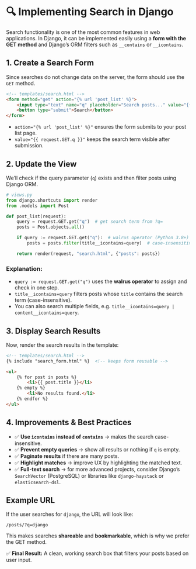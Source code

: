 # 🔍 Implementing Search in Django

Search functionality is one of the most common features in web applications. In Django, it can be implemented easily using a **form with the GET method** and Django’s ORM filters such as `__contains` or `__icontains`.


## 1. Create a Search Form

Since searches do not change data on the server, the form should use the `GET` method.

```html
<!-- templates/search.html -->
<form method="get" action="{% url 'post_list' %}">
    <input type="text" name="q" placeholder="Search posts..." value="{{ request.GET.q }}">
    <button type="submit">Search</button>
</form>
```

* `action="{% url 'post_list' %}"` ensures the form submits to your post list page.
* `value="{{ request.GET.q }}"` keeps the search term visible after submission.


## 2. Update the View

We’ll check if the query parameter (`q`) exists and then filter posts using Django ORM.

```python
# views.py
from django.shortcuts import render
from .models import Post

def post_list(request):
    query = request.GET.get("q")  # get search term from ?q=
    posts = Post.objects.all()

    if query := request.GET.get("q"):  # walrus operator (Python 3.8+)
        posts = posts.filter(title__icontains=query)  # case-insensitive match

    return render(request, "search.html", {"posts": posts})
```

### Explanation:

* `query := request.GET.get("q")` uses the **walrus operator** to assign and check in one step.
* `title__icontains=query` filters posts whose `title` contains the search term (case-insensitive).
* You can also search multiple fields, e.g. `title__icontains=query | content__icontains=query`.


## 3. Display Search Results

Now, render the search results in the template:

```html
<!-- templates/search.html -->
{% include "search_form.html" %}  <!-- keeps form reusable -->

<ul>
    {% for post in posts %}
        <li>{{ post.title }}</li>
    {% empty %}
        <li>No results found.</li>
    {% endfor %}
</ul>
```


## 4. Improvements & Best Practices

- ✅ **Use `icontains` instead of `contains`** → makes the search case-insensitive.
- ✅ **Prevent empty queries** → show all results or nothing if `q` is empty.
- ✅ **Paginate results** if there are many posts.
- ✅ **Highlight matches** → improve UX by highlighting the matched text.
- ✅ **Full-text search** → for more advanced projects, consider Django’s `SearchVector` (PostgreSQL) or libraries like `django-haystack` or `elasticsearch-dsl`.


## Example URL

If the user searches for `django`, the URL will look like:

```
/posts/?q=django
```

This makes searches **shareable** and **bookmarkable**, which is why we prefer the GET method.


✅ **Final Result:** A clean, working search box that filters your posts based on user input.

